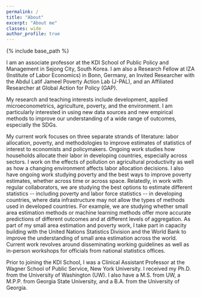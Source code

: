 ```yaml
---
permalink: /
title: "About"
excerpt: "About me"
classes: wide
author_profile: true
---
```


{% include base_path %}

I am an associate professor at the KDI School of Public Policy and Management in Sejong City, South Korea. I am also a Research Fellow at IZA (Institute of Labor Economics) in Bonn, Germany, an Invited Researcher with the Abdul Latif Jameel Poverty Action Lab (J-PAL), and an Affiliated Researcher at Global Action for Policy (GAP).

My research and teaching interests include development, applied microeconometrics, agriculture, poverty, and the environment. I am particularly interested in using new data sources and new empirical methods to improve our understanding of a wide range of outcomes, especially the SDGs.

My current work focuses on three separate strands of literature: labor allocation, poverty, and methodologies to improve estimates of statistics of interest to economists and policymakers. Ongoing work studies how households allocate their labor in developing countries, especially across sectors. I work on the effects of pollution on agricultural productivity as well as how a changing environment affects labor allocation decisions. I also have ongoing work studying poverty and the best ways to improve poverty estimates, whether across time or across space. Relatedly, in work with regular collaborators, we are studying the best options to estimate different statistics -- including poverty and labor force statistics -- in developing countries, where data infrastructure may not allow the types of methods used in developed countries. For example, we are studying whether small area estimation methods or machine learning methods offer more accurate predictions of different outcomes and at different levels of aggregation. As part of my small area estimation and poverty work, I take part in capacity building with the United Nations Statistics Division and the World Bank to improve the understanding of small area estimation across the world. Current work revolves around disseminating working guidelines as well as in-person workshops for officials from national statistics offices.

Prior to joining the KDI School, I was a Clinical Assistant Professor at the Wagner School of Public Service, New York University. I received my Ph.D. from the University of Washington (UW). I also have a M.S. from UW, a M.P.P. from Georgia State University, and a B.A. from the University of Georgia.


